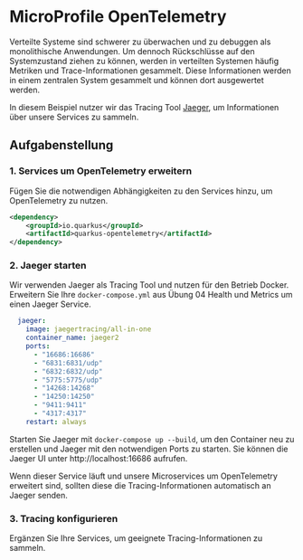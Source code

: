 # MicroProfile OpenTelemetry

Verteilte Systeme sind schwerer zu überwachen und zu debuggen als monolithische Anwendungen. Um dennoch 
Rückschlüsse auf den Systemzustand ziehen zu können, werden in verteilten Systemen häufig Metriken und Trace-Informationen
gesammelt. Diese Informationen werden in einem zentralen System gesammelt und können dort ausgewertet werden.

In diesem Beispiel nutzer wir das Tracing Tool [Jaeger](https://www.jaegertracing.io), 
um Informationen über unsere Services zu sammeln. 

## Aufgabenstellung

### 1. Services um OpenTelemetry erweitern

Fügen Sie die notwendigen Abhängigkeiten zu den Services hinzu, um OpenTelemetry zu nutzen. 

```xml 
<dependency>
    <groupId>io.quarkus</groupId>
    <artifactId>quarkus-opentelemetry</artifactId>
</dependency>
```


### 2. Jaeger starten

Wir verwenden Jaeger als Tracing Tool und nutzen für den Betrieb Docker. 
Erweitern Sie Ihre `docker-compose.yml` aus Übung 04 Health und Metrics um einen Jaeger Service. 

```yaml
  jaeger:
    image: jaegertracing/all-in-one
    container_name: jaeger2
    ports:
      - "16686:16686"
      - "6831:6831/udp"
      - "6832:6832/udp"
      - "5775:5775/udp"
      - "14268:14268"
      - "14250:14250"
      - "9411:9411"
      - "4317:4317"
    restart: always
```

Starten Sie Jaeger mit `docker-compose up --build`, um den Container neu zu erstellen und Jaeger mit den 
notwendigen Ports zu starten. Sie können die Jaeger UI unter http://localhost:16686 aufrufen.

Wenn dieser Service läuft und unsere Microservices um OpenTelemetry erweitert sind, sollten diese die Tracing-Informationen
automatisch an Jaeger senden.

### 3. Tracing konfigurieren

Ergänzen Sie Ihre Services, um geeignete Tracing-Informationen zu sammeln. 
